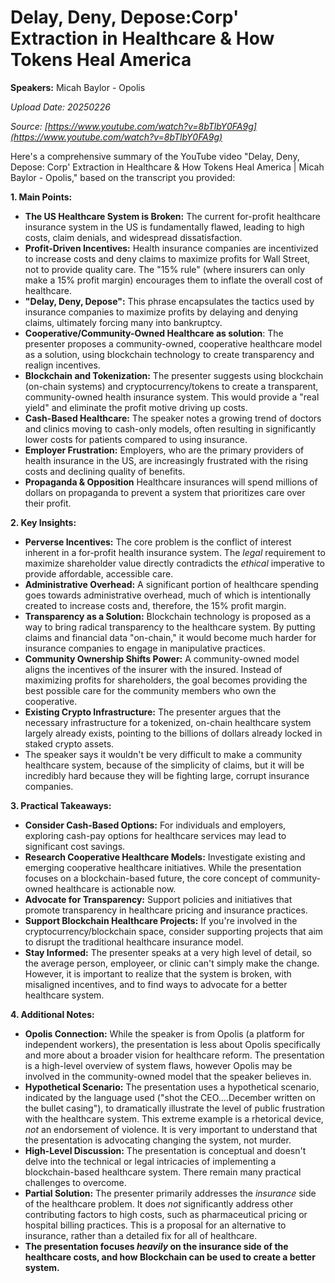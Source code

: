 # Delay, Deny, Depose:Corp' Extraction in Healthcare & How Tokens Heal America

**Speakers:** Micah Baylor - Opolis


*Upload Date: 20250226*

*Source: [https://www.youtube.com/watch?v=8bTlbY0FA9g](https://www.youtube.com/watch?v=8bTlbY0FA9g)*

Here's a comprehensive summary of the YouTube video "Delay, Deny, Depose: Corp' Extraction in Healthcare & How Tokens Heal America | Micah Baylor - Opolis," based on the transcript you provided:

**1. Main Points:**

*   **The US Healthcare System is Broken:** The current for-profit healthcare insurance system in the US is fundamentally flawed, leading to high costs, claim denials, and widespread dissatisfaction.
*   **Profit-Driven Incentives:**  Health insurance companies are incentivized to increase costs and deny claims to maximize profits for Wall Street, not to provide quality care.  The "15% rule" (where insurers can only make a 15% profit margin) encourages them to inflate the overall cost of healthcare.
*   **"Delay, Deny, Depose":** This phrase encapsulates the tactics used by insurance companies to maximize profits by delaying and denying claims, ultimately forcing many into bankruptcy.
*    **Cooperative/Community-Owned Healthcare as solution**: The presenter proposes a community-owned, cooperative healthcare model as a solution, using blockchain technology to create transparency and realign incentives.
*   **Blockchain and Tokenization:**  The presenter suggests using blockchain (on-chain systems) and cryptocurrency/tokens to create a transparent, community-owned health insurance system. This would provide a "real yield" and eliminate the profit motive driving up costs.
*   **Cash-Based Healthcare:**  The speaker notes a growing trend of doctors and clinics moving to cash-only models, often resulting in significantly lower costs for patients compared to using insurance.
*   **Employer Frustration:** Employers, who are the primary providers of health insurance in the US, are increasingly frustrated with the rising costs and declining quality of benefits.
*    **Propaganda & Opposition** Healthcare insurances will spend millions of dollars on propaganda to prevent a system that prioritizes care over their profit.

**2. Key Insights:**

*   **Perverse Incentives:**  The core problem is the conflict of interest inherent in a for-profit health insurance system.  The *legal* requirement to maximize shareholder value directly contradicts the *ethical* imperative to provide affordable, accessible care.
*   **Administrative Overhead:** A significant portion of healthcare spending goes towards administrative overhead, much of which is intentionally created to increase costs and, therefore, the 15% profit margin.
*   **Transparency as a Solution:**  Blockchain technology is proposed as a way to bring radical transparency to the healthcare system. By putting claims and financial data "on-chain," it would become much harder for insurance companies to engage in manipulative practices.
*   **Community Ownership Shifts Power:**  A community-owned model aligns the incentives of the insurer with the insured.  Instead of maximizing profits for shareholders, the goal becomes providing the best possible care for the community members who own the cooperative.
*   **Existing Crypto Infrastructure:**  The presenter argues that the necessary infrastructure for a tokenized, on-chain healthcare system largely already exists, pointing to the billions of dollars already locked in staked crypto assets.
*   The speaker says it wouldn't be very difficult to make a community healthcare system, because of the simplicity of claims, but it will be incredibly hard because they will be fighting large, corrupt insurance companies.

**3. Practical Takeaways:**

*   **Consider Cash-Based Options:** For individuals and employers, exploring cash-pay options for healthcare services may lead to significant cost savings.
*   **Research Cooperative Healthcare Models:** Investigate existing and emerging cooperative healthcare initiatives. While the presentation focuses on a blockchain-based future, the core concept of community-owned healthcare is actionable now.
*   **Advocate for Transparency:** Support policies and initiatives that promote transparency in healthcare pricing and insurance practices.
*   **Support Blockchain Healthcare Projects:**  If you're involved in the cryptocurrency/blockchain space, consider supporting projects that aim to disrupt the traditional healthcare insurance model.
* **Stay Informed:** The presenter speaks at a very high level of detail, so the average person, employeer, or clinic can't simply make the change. However, it is important to realize that the system is broken, with misaligned incentives, and to find ways to advocate for a better healthcare system.

**4. Additional Notes:**

*   **Opolis Connection:** While the speaker is from Opolis (a platform for independent workers), the presentation is less about Opolis specifically and more about a broader vision for healthcare reform. The presentation is a high-level overview of system flaws, however Opolis may be involved in the community-owned model that the speaker believes in.
*   **Hypothetical Scenario:** The presentation uses a hypothetical scenario, indicated by the language used ("shot the CEO....December written on the bullet casing"), to dramatically illustrate the level of public frustration with the healthcare system. This extreme example is a rhetorical device, *not* an endorsement of violence. It is very important to understand that the presentation is advocating changing the system, not murder.
*   **High-Level Discussion:** The presentation is conceptual and doesn't delve into the technical or legal intricacies of implementing a blockchain-based healthcare system. There remain many practical challenges to overcome.
* **Partial Solution:** The presenter primarily addresses the *insurance* side of the healthcare problem. It does *not* significantly address other contributing factors to high costs, such as pharmaceutical pricing or hospital billing practices. This is a proposal for an alternative to insurance, rather than a detailed fix for all of healthcare.
* **The presentation focuses *heavily* on the insurance side of the healthcare costs, and how Blockchain can be used to create a better system.**